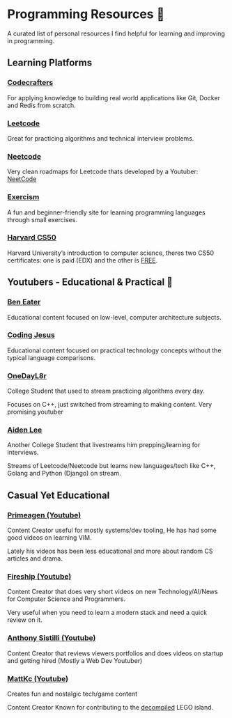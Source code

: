 # Programming Resources 🧠
A curated list of personal resources I find helpful for learning and improving in programming.
## Learning Platforms
### [Codecrafters](https://codecrafters.io/)
For applying knowledge to building real world applications like Git, Docker and Redis from scratch.
### [Leetcode](https://leetcode.com/) 
Great for practicing algorithms and technical interview problems.
### [Neetcode](https://neetcode.io/) 
Very clean roadmaps for Leetcode thats developed by a Youtuber: [NeetCode](https://www.youtube.com/@NeetCode)
### [Exercism](https://exercism.org/)
A fun and beginner-friendly site for learning programming languages through small exercises.
### [Harvard CS50](https://cs50.harvard.edu/x/2025/)
Harvard University’s introduction to computer science, theres two CS50 certificates: one is paid (EDX) and the other is [FREE](https://www.reddit.com/r/learnprogramming/comments/sg9w3j/is_it_worth_my_money_if_i_pay_harvard_onlines/).
## Youtubers - Educational & Practical 🎥

### [Ben Eater](https://www.youtube.com/@BenEater/videos)
Educational content focused on low-level, computer architecture subjects.

### [Coding Jesus](https://www.youtube.com/@CodingJesus) 
Educational content focused on practical technology concepts without the typical language comparisons.

### [OneDayL8r](https://www.youtube.com/@OneDayL8r/videos)
College Student that used to stream practicing algorithms every day.

Focuses on C++, just switched from streaming to making content. Very promising youtuber

### [Aiden Lee](https://www.youtube.com/@aiden-lee11)
Another College Student that livestreams him prepping/learning for interviews.

Streams of Leetcode/Neetcode but learns new languages/tech like C++, Golang and Python (Django) on stream.


## Casual Yet Educational

### [Primeagen (Youtube)](https://www.youtube.com/@ThePrimeTimeagen)

Content Creator useful for mostly systems/dev tooling, He has had some good videos on learning VIM.

Lately his videos has been less educational and more about random CS articles and drama.

### [Fireship (Youtube)](https://www.youtube.com/@Fireship)
Content Creator that does very short videos on new Technology/AI/News for Computer Science and Programmers.

Very useful when you need to learn a modern stack and need a quick review on it.


### [Anthony Sistilli (Youtube)](https://www.youtube.com/@AnthonySistilli/videos)
Content Creator that reviews viewers portfolios and does videos on startup and getting hired (Mostly a Web Dev Youtuber)

### [MattKc (Youtube)](https://www.youtube.com/@MattKC/videos)
Creates fun and nostalgic tech/game content

Content Creator Known for contributing to the [decompiled](https://github.com/isledecomp/isle) LEGO island.
